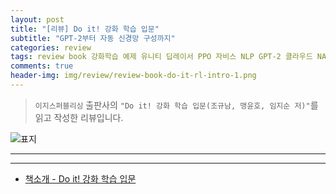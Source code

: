 ```yaml
---  
layout: post  
title: "[리뷰] Do it! 강화 학습 입문"  
subtitle: "GPT-2부터 자동 신경망 구성까지"  
categories: review  
tags: review book 강화학습 예제 유니티 딥레이서 PPO 자비스 NLP GPT-2 클라우드 NAS 신경망        
comments: true  
header-img: img/review/review-book-do-it-rl-intro-1.png
---  
```

  
> `이지스퍼블리싱` 출판사의 `"Do it! 강화 학습 입문(조규남, 맹윤호, 임지순 저)"`를 읽고 작성한 리뷰입니다.  

![표지](https://telegeam.github.io/assets/img/review/review-book-do-it-rl-intro-1.png)  

---

---

* [책소개 - Do it! 강화 학습 입문](http://www.yes24.com/Product/Goods/101924618)